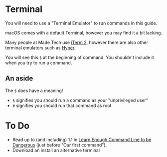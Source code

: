 # Terminal

You will need to use a "Terminal Emulator" to run commands in this guide. 

macOS comes with a default Terminal, however you may find it a bit lacking.

Many people at Made Tech use [iTerm 2](https://www.iterm2.com/downloads.html), however there are also other terminal emulators such as [Hyper](https://hyper.is/).

You will see this `$` at the beginning of command. You shouldn't include it when you try to run a command.

## An aside

The `$` does have a meaning!

- `$` signifies you should run a command as your "unprivileged user"
- `#` signifies you should run that command as root

# To Do

* Read up to (and including) 1.1 in [Learn Enough Command Line to be Dangerous](https://www.learnenough.com/command-line-tutorial) (just before "Our first command").
* Download an install an alternative terminal
